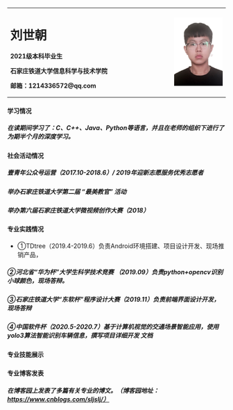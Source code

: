 <table border="0"> <tr> <td width="75%"> <h1>刘世朝</h1> <p><b>2021级本科毕业生</b></p> <p><b>石家庄铁道大学信息科学与技术学院</b></p> <p><b>邮箱：1214336572@qq.com</b></p>  </td> <td width="25%"> <img src="/11.jpg" width="100%">  </td> </tr> </table>



#### 学习情况 
##### 在读期间学习了：C、C++、Java、Python等语言，并且在老师的组织下进行了为期半个月的深度学习。



#### 社会活动情况
##### 壹青年公众号运营（2017.10-2018.6）/	2019年迎新志愿服务优秀志愿者
##### 举办石家庄铁道大学第二届	“最美教官”	活动
##### 举办第六届石家庄铁道大学微视频创作大赛（2018）




#### 专业实践情况
- ①TDtree（2019.4-2019.6）负责Android环境搭建、项目设计开发、现场推销产品，
##### ②河北省“华为杯”大学生科学技术竞赛				（2019.09）负责python+opencv识别小球颜色，现场答辩。
##### ③石家庄铁道大学“东软杯”程序设计大赛（2019.11）负责前端界面设计开发，现场答辩
##### ④中国软件杯（2020.5-2020.7）基于计算机视觉的交通场景智能应用，使用yolo3算法智能识别车辆信息，撰写项目详细开发 文档




#### 专业技能展示
#####



#### 专业博客发表
##### 在博客园上发表了多篇有关专业的博文。（博客园地址：https://www.cnblogs.com/sljslj/）
